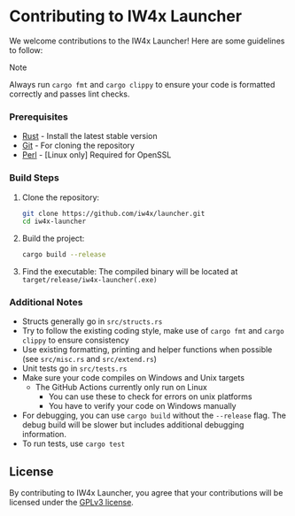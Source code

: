# Contributing to IW4x Launcher

We welcome contributions to the IW4x Launcher! Here are some guidelines to follow:

> [!NOTE]
> Always run `cargo fmt` and `cargo clippy` to ensure your code is formatted correctly and passes lint checks.

### Prerequisites

- [Rust](https://rustup.rs/) - Install the latest stable version
- [Git](https://git-scm.com/) - For cloning the repository
- [Perl](https://www.perl.org/get.html) - [Linux only]  Required for OpenSSL

### Build Steps

1. Clone the repository:
   ```bash
   git clone https://github.com/iw4x/launcher.git
   cd iw4x-launcher
   ```

2. Build the project:
   ```bash
   cargo build --release
   ```

3. Find the executable:
   The compiled binary will be located at `target/release/iw4x-launcher(.exe)`

### Additional Notes

- Structs generally go in `src/structs.rs`
- Try to follow the existing coding style, make use of `cargo fmt` and `cargo clippy` to ensure consistency
- Use existing formatting, printing and helper functions when possible (see `src/misc.rs` and `src/extend.rs`)
- Unit tests go in `src/tests.rs`
- Make sure your code compiles on Windows and Unix targets
  - The GitHub Actions currently only run on Linux
    - You can use these to check for errors on unix platforms
    - You have to verify your code on Windows manually
- For debugging, you can use `cargo build` without the `--release` flag. The debug build will be slower but includes additional debugging information.
- To run tests, use `cargo test`

## License

By contributing to IW4x Launcher, you agree that your contributions will be licensed under the [GPLv3 license](LICENSE).
